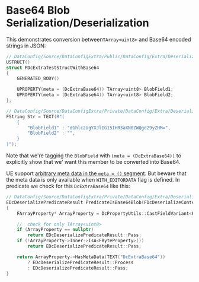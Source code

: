 # Base64 Blob Serialization/Deserialization

This demonstrates conversion between`TArray<uint8>` and Base64 encoded strings in JSON:

```c++
// DataConfig/Source/DataConfigExtra/Public/DataConfig/Extra/Deserialize/DcSerDeBase64.h
USTRUCT()
struct FDcExtraTestStructWithBase64
{
    GENERATED_BODY()

    UPROPERTY(meta = (DcExtraBase64)) TArray<uint8> BlobField1;
    UPROPERTY(meta = (DcExtraBase64)) TArray<uint8> BlobField2;
};

// DataConfig/Source/DataConfigExtra/Private/DataConfig/Extra/Deserialize/DcSerDeBase64.cpp
FString Str = TEXT(R"(
    {
        "BlobField1" : "dGhlc2UgYXJlIG15IHR3aXN0ZWQgd29yZHM=",
        "BlobField2" : "",
    }
)");
```

Note that we're tagging the `BlobField` with `(meta = (DcExtraBase64))` to explicitly show that we' want this member to be converted into Base64.

UE support [arbitrary meta data in the `meta = ()` segment][1]. But beware that the meta data is only available when `WITH_EDITORDATA` flag is defined. In predicate we check for this `DcExtraBase64` like this:

```c++
// DataConfig/Source/DataConfigExtra/Private/DataConfig/Extra/Deserialize/DcSerDeBase64.cpp
EDcDeserializePredicateResult PredicateIsBase64Blob(FDcDeserializeContext& Ctx)
{
	FArrayProperty* ArrayProperty = DcPropertyUtils::CastFieldVariant<FArrayProperty>(Ctx.TopProperty());

	//	check for only TArray<uint8>
	if (ArrayProperty == nullptr)
		return EDcDeserializePredicateResult::Pass;
	if (!ArrayProperty->Inner->IsA<FByteProperty>())
		return EDcDeserializePredicateResult::Pass;

	return ArrayProperty->HasMetaData(TEXT("DcExtraBase64"))
		? EDcDeserializePredicateResult::Process
		: EDcDeserializePredicateResult::Pass;
}
```

[1]: https://docs.unrealengine.com/4.27/en-US/ProgrammingAndScripting/GameplayArchitecture/Metadata/ "Metadata Specifiers"